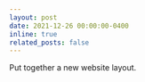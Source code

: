 ```yaml
---
layout: post
date: 2021-12-26 00:00:00-0400
inline: true
related_posts: false
---
```


Put together a new website layout.